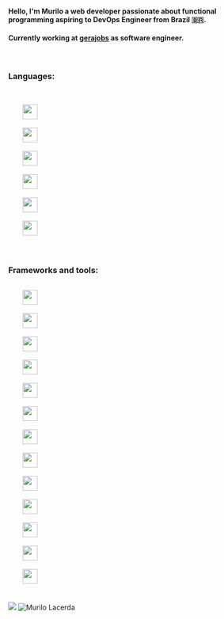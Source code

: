 #### Hello, I'm Murilo a web developer passionate about functional programming aspiring to DevOps Engineer from Brazil 🇧🇷.

#### Currently working at [gerajobs](http://gerajobs.com) as software engineer.

</br>

### Languages:
</br>
<code>
    <img height="30" src="https://cdn.jsdelivr.net/gh/devicons/devicon/icons/java/java-original.svg" />
</code>
<code>
    <img height="30" src="https://cdn.jsdelivr.net/gh/devicons/devicon/icons/c/c-original.svg"/>
</code>
<code>
    <img height="30" src="https://cdn.jsdelivr.net/gh/devicons/devicon/icons/scala/scala-original.svg"/>
</code>
<code>
    <img height="30" src="https://cdn.jsdelivr.net/gh/devicons/devicon/icons/rust/rust-plain.svg"/>
</code>
<code>
    <img height="30" src="https://cdn.jsdelivr.net/gh/devicons/devicon/icons/haskell/haskell-original.svg" />
</code>
<code>
    <img height="30" src="https://cdn.jsdelivr.net/gh/devicons/devicon/icons/javascript/javascript-original.svg" />
</code>


</br>
</br>

### Frameworks and tools:
<code>
    <img height="30" src="https://cdn.jsdelivr.net/gh/devicons/devicon/icons/spring/spring-original-wordmark.svg" />
</code>
<code>
    <img height="30" src="https://cdn.jsdelivr.net/gh/devicons/devicon/icons/apachekafka/apachekafka-original-wordmark.svg" />
</code>
<code>
    <img height="30" src="https://cdn.jsdelivr.net/gh/devicons/devicon/icons/graphql/graphql-plain-wordmark.svg"/>
</code>
<code>
    <img height="30" src="https://cdn.jsdelivr.net/gh/devicons/devicon/icons/react/react-original-wordmark.svg"/>
</code>
<code>
    <img height="30" src="https://cdn.jsdelivr.net/gh/devicons/devicon/icons/linux/linux-original.svg"/>
</code>
<code>
    <img height="30" src="https://cdn.jsdelivr.net/gh/devicons/devicon/icons/docker/docker-original-wordmark.svg"/>
</code>
<code>
    <img height="30" src="https://cdn.jsdelivr.net/gh/devicons/devicon/icons/kubernetes/kubernetes-plain-wordmark.svg"/>
</code>
<code>
    <img height="30" src="https://cdn.jsdelivr.net/gh/devicons/devicon/icons/heroku/heroku-original-wordmark.svg"/>
</code>
<code>
    <img height="30" src="https://cdn.jsdelivr.net/gh/devicons/devicon/icons/postgresql/postgresql-original-wordmark.svg" />
</code>
<code>
    <img height="30" src="https://actix.rs/img/logo-nav.png" />
</code>
<code>
    <img height="30" src="https://cdn.jsdelivr.net/gh/devicons/devicon/icons/git/git-original-wordmark.svg" />
</code> 
<code>
    <img height="30" src="https://cdn.jsdelivr.net/gh/devicons/devicon/icons/github/github-original-wordmark.svg" />
</code> 
<code>
    <img height="30" src="https://cdn.jsdelivr.net/gh/devicons/devicon/icons/digitalocean/digitalocean-original-wordmark.svg" />
</code> 

</br>
</br>

<div>
    <img src="https://github-readme-stats.vercel.app/api/top-langs/?username=mrl00&theme=dark">
    <img src="https://github-readme-stats.vercel.app/api?username=mrl00&show_icons=true&theme=dark" alt="Murilo Lacerda" />
</div>
